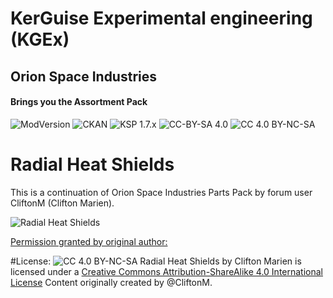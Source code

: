 # KerGuise Experimental engineering (KGEx)
## Orion Space Industries
#### Brings you the Assortment Pack
![ModVersion](https://img.shields.io/github/v/release/zer0Kerbal/KGEx?include_prereleases)
![CKAN](https://img.shields.io/badge/CKAN-Indexed-brightgreen.svg)
![KSP 1.7.x](https://img.shields.io/badge/KSP%20version-1.7.x-66ccff.svg?style=flat-square)
![CC-BY-SA 4.0](https://img.shields.io/badge/MOD%20version-0.0.0.1-orange.svg?style=flat-square) ![CC 4.0 BY-NC-SA](https://img.shields.io/badge/license-CC--4.0--BY--SA-lightgrey)

# Radial Heat Shields
This is a continuation of Orion Space Industries Parts Pack by forum user CliftonM (Clifton Marien).

![Radial Heat Shields](https://i.postimg.cc/7LxVfrFS/screenshot40.png)

[Permission granted by original author:](https://forum.kerbalspaceprogram.com/index.php?/topic/117110-*)

#License:
![CC 4.0 BY-NC-SA](https://licensebuttons.net/l/by-sa/4.0/88x31.png)
Radial Heat Shields by Clifton Marien is licensed under a 
[Creative Commons Attribution-ShareAlike 4.0 International License](https://creativecommons.org/licenses/by-sa/4.0/)
Content originally created by @CliftonM.
